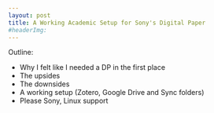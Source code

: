 ```yaml
---
layout: post
title: A Working Academic Setup for Sony's Digital Paper
#headerImg:
---
```


Outline:
* Why I felt like I needed a DP in the first place
* The upsides
* The downsides
* A working setup (Zotero, Google Drive and Sync folders)
* Please Sony, Linux support


